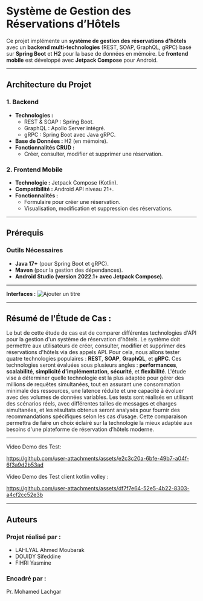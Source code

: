# **Système de Gestion des Réservations d’Hôtels**

Ce projet implémente un **système de gestion des réservations d'hôtels** avec un **backend multi-technologies** (REST, SOAP, GraphQL, gRPC) basé sur **Spring Boot** et **H2** pour la base de données en mémoire. Le **frontend mobile** est développé avec **Jetpack Compose** pour Android.

---

## **Architecture du Projet**

### **1. Backend**
- **Technologies :** 
   - REST & SOAP : Spring Boot.  
   - GraphQL : Apollo Server intégré.  
   - gRPC : Spring Boot avec Java gRPC.  
- **Base de Données :** H2 (en mémoire).  
- **Fonctionnalités CRUD :**
   - Créer, consulter, modifier et supprimer une réservation.  

### **2. Frontend Mobile**
- **Technologie :** Jetpack Compose (Kotlin).  
- **Compatibilité :** Android API niveau 21+.  
- **Fonctionnalités :**
   - Formulaire pour créer une réservation.  
   - Visualisation, modification et suppression des réservations.

---

## **Prérequis**

### **Outils Nécessaires**
- **Java 17+** (pour Spring Boot et gRPC).
- **Maven** (pour la gestion des dépendances).
- **Android Studio (version 2022.1+ avec Jetpack Compose).**

---


**Interfaces :**
![Ajouter un titre](https://github.com/user-attachments/assets/1d544b6d-14ca-4116-a49d-4b82eb29387f)


---

## **Résumé de l'Étude de Cas :**

Le but de cette étude de cas est de comparer différentes technologies d'API pour la gestion d'un système de réservation d'hôtels. Le système doit permettre aux utilisateurs de créer, consulter, modifier et supprimer des réservations d'hôtels via des appels API. Pour cela, nous allons tester quatre technologies populaires : **REST**, **SOAP**, **GraphQL**, et **gRPC**. Ces technologies seront évaluées sous plusieurs angles : **performances**, **scalabilité**, **simplicité d'implémentation**, **sécurité**, et **flexibilité**. L'étude vise à déterminer quelle technologie est la plus adaptée pour gérer des millions de requêtes simultanées, tout en assurant une consommation minimale des ressources, une latence réduite et une capacité à évoluer avec des volumes de données variables. Les tests sont réalisés en utilisant des scénarios réels, avec différentes tailles de messages et charges simultanées, et les résultats obtenus seront analysés pour fournir des recommandations spécifiques selon les cas d’usage. Cette comparaison permettra de faire un choix éclairé sur la technologie la mieux adaptée aux besoins d'une plateforme de réservation d’hôtels moderne.

---

Video Demo des Test:

https://github.com/user-attachments/assets/e2c3c20a-6bfe-49b7-a04f-6f3a9d2b53ad

Video Demo des Test client kotlin volley :

https://github.com/user-attachments/assets/df7f7e64-52e5-4b22-8303-a4cf2cc52e3b



---

## **Auteurs**

### **Projet réalisé par :**

- LAHLYAL Ahmed Moubarak
- DOUIDY Sifeddine
- FIHRI Yasmine

### **Encadré par :**
Pr. Mohamed Lachgar
